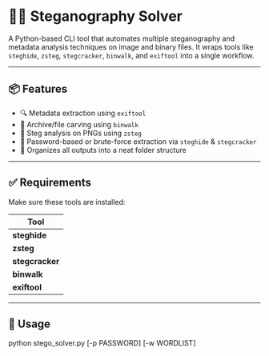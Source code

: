 # 🕵️‍♂️ Steganography Solver

A Python-based CLI tool that automates multiple steganography and metadata analysis techniques on image and binary files. It wraps tools like `steghide`, `zsteg`, `stegcracker`, `binwalk`, and `exiftool` into a single workflow.

---

## 📦 Features

- 🔍 Metadata extraction using `exiftool`
- 🧱 Archive/file carving using `binwalk`
- 🐍 Steg analysis on PNGs using `zsteg`
- 🔐 Password-based or brute-force extraction via `steghide` & `stegcracker`
- 📁 Organizes all outputs into a neat folder structure

---

## ✅ Requirements

Make sure these tools are installed:

| Tool              |
|-------------------|
| **steghide**      | 
| **zsteg**         | 
| **stegcracker**   | 
| **binwalk**       |
| **exiftool**      | 

---

## 🚀 Usage


python stego_solver.py <file> [-p PASSWORD] [-w WORDLIST]
